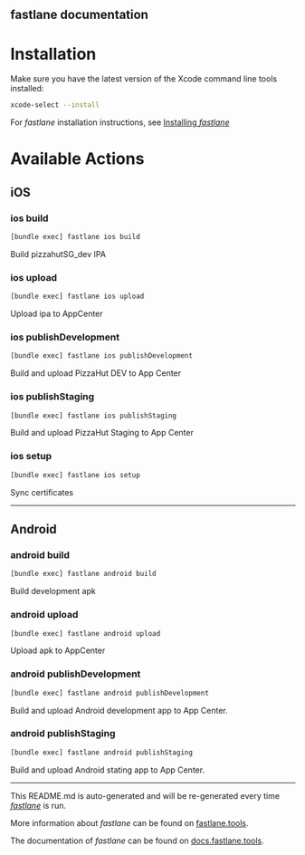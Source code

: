 fastlane documentation
----

# Installation

Make sure you have the latest version of the Xcode command line tools installed:

```sh
xcode-select --install
```

For _fastlane_ installation instructions, see [Installing _fastlane_](https://docs.fastlane.tools/#installing-fastlane)

# Available Actions

## iOS

### ios build

```sh
[bundle exec] fastlane ios build
```

Build pizzahutSG_dev IPA

### ios upload

```sh
[bundle exec] fastlane ios upload
```

Upload ipa to AppCenter

### ios publishDevelopment

```sh
[bundle exec] fastlane ios publishDevelopment
```

Build and upload PizzaHut DEV to App Center

### ios publishStaging

```sh
[bundle exec] fastlane ios publishStaging
```

Build and upload PizzaHut Staging to App Center

### ios setup

```sh
[bundle exec] fastlane ios setup
```

Sync certificates

----


## Android

### android build

```sh
[bundle exec] fastlane android build
```

Build development apk

### android upload

```sh
[bundle exec] fastlane android upload
```

Upload apk to AppCenter

### android publishDevelopment

```sh
[bundle exec] fastlane android publishDevelopment
```

Build and upload Android development app to App Center.

### android publishStaging

```sh
[bundle exec] fastlane android publishStaging
```

Build and upload Android stating app to App Center.

----

This README.md is auto-generated and will be re-generated every time [_fastlane_](https://fastlane.tools) is run.

More information about _fastlane_ can be found on [fastlane.tools](https://fastlane.tools).

The documentation of _fastlane_ can be found on [docs.fastlane.tools](https://docs.fastlane.tools).
